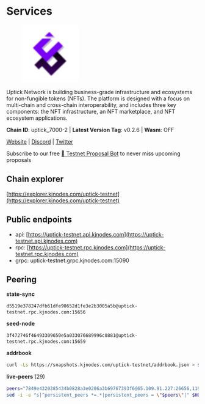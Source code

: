 # Services

<figure><img src="https://raw.githubusercontent.com/kj89/cosmos-images/main/logos/uptick.png" width="150" alt=""><figcaption></figcaption></figure>

Uptick Network is building business-grade infrastructure and  ecosystems for non-fungible tokens (NFTs). The platform is  designed with a focus on multi-chain and cross-chain interoperability,  and includes three key components: the NFT infrastructure, an NFT  marketplace, and NFT ecosystem applications.

**Chain ID**: uptick_7000-2 | **Latest Version Tag**: v0.2.6 | **Wasm**: OFF

[Website](https://uptick.network) | [Discord](https://discord.gg/UzeHS7fu5H) | [Twitter](https://twitter.com/uptickproject)



Subscribe to our free [🤖 Testnet Proposal Bot](https://t.me/kjnodes_testnet_proposal_bot) to never miss upcoming proposals


## Chain explorer
[https://explorer.kjnodes.com/uptick-testnet](https://explorer.kjnodes.com/uptick-testnet)

## Public endpoints

* api: [https://uptick-testnet.api.kjnodes.com](https://uptick-testnet.api.kjnodes.com)
* rpc: [https://uptick-testnet.rpc.kjnodes.com](https://uptick-testnet.rpc.kjnodes.com)
* grpc: uptick-testnet.grpc.kjnodes.com:15090

## Peering

**state-sync**

```text
d5519e378247dfb61dfe90652d1fe3e2b3005a5b@uptick-testnet.rpc.kjnodes.com:15656
```

**seed-node**

```text
3f472746f46493309650e5a033076689996c8881@uptick-testnet.rpc.kjnodes.com:15659
```

**addrbook**
```bash
curl -Ls https://snapshots.kjnodes.com/uptick-testnet/addrbook.json > $HOME/.uptickd/config/addrbook.json
```

**live-peers** (29)
```bash
peers="7849e4320385434b0828a3e0206a3b69767393f6@65.109.91.227:26656,11995495f726f4e4c2ab74862fdb30e87c167448@65.108.195.235:27656,d5519e378247dfb61dfe90652d1fe3e2b3005a5b@65.109.68.190:15656,1bb6d67af0dd1d452e294e9df430d07bccefe502@185.215.167.241:26656,b483acbcae7ccd1244f588144245e9d1124c3de5@88.99.56.200:26666,52cdb51fe8692dea11de23b8c97c9d947a6eb1c2@51.222.44.116:10656,af5262526a0800a29a0a7194e1488a9fa62d0005@195.3.223.208:26656,e24bde7fe207160442fe6b93ee376a739def5757@51.222.248.153:26656,a489dcbd4c5b7ef20d77c51dba217e85c631f463@65.108.105.48:20456,be823fc2f0e81ac3003ec20eba05bd963c0f3aac@95.217.4.62:26656,1c66685cbf5c8dc0a739eb57c896d35eb2eed17c@65.109.50.106:28656,bd486ff0635581c0680e28e93453ba8a26fc5fa8@181.214.147.81:10656,b9d3fe835ded0b93c39befad43fb3c4964ae740f@91.195.101.100:26656,a818920590d15226a206ec4c73b1c5c20c56a435@65.21.134.202:26666,f58fd7ff25183e7e0dc3c35e667641129a8bc2cd@144.76.27.79:26656,b9e0210809b9dfc9cd299c6e83116d7fa45c6e27@65.109.68.93:46656,174a57a0d4b914b5a9823a5f3f47ae4b06d9809e@65.108.206.118:60956,878101ab9ad2402bfd700a3da58223778461c753@185.245.182.152:26656,eb5a3112a64944e2bd701ff8aa99ab95209c6310@185.198.27.110:26656,d8777278648d8fc93800692a8b96a7f104df4f9a@194.163.135.127:26656,0148cb2bb6b646cb147b1651ad503fcf9abfc652@107.155.98.194:36656,0afb5ce897e69eec34fb32bf87f4a2f93f79e0b3@65.109.65.210:30656,a0ba1a2b6caf31706d10d0ac8a456160c35dc9a0@38.242.208.19:26656,6a775f6034f64827a6220de07b1ad344284bbf51@194.163.155.84:46656,8ed9ffbd365e360804c6140e4906a5263c5b608a@116.203.157.163:10656,86f50af23369997882ca3988eabeba998b4f07cc@65.109.92.79:10656,7831b5c5cc90fa95ea99a0cea5d1ad07dfcc7b9c@185.245.183.187:26656,3edfe380f7eff0658582c158f2eecebae2e0fed7@213.239.213.179:26656,70c19420bb2d40c5a6c3466c69ead6e0877b9cc7@45.85.250.108:26656"
sed -i -e "s|^persistent_peers *=.*|persistent_peers = \"$peers\"|" $HOME/.uptickd/config/config.toml
```
